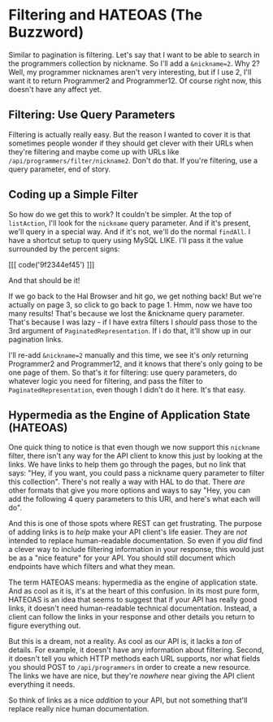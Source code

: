 # Filtering and HATEOAS (The Buzzword)

Similar to pagination is filtering. Let's say that I want to be able to search
in the programmers collection by nickname. So I'll add a `&nickname=2`.
Why 2? Well, my programmer nicknames aren't very interesting, but if I use
2, I'll want it to return Programmer2 and Programmer12. Of course right now,
this doesn't have any affect yet.

## Filtering: Use Query Parameters

Filtering is actually really easy. But the reason I wanted to cover it is
that sometimes people wonder if they should get clever with their URLs when
they're filtering and maybe come up with URLs like `/api/programmers/filter/nickname2`.
Don't do that. If you're filtering, use a query parameter, end of story.

## Coding up a Simple Filter

So how do we get this to work? It couldn't be simpler. At the top of `listAction`,
I'll look for the `nickname` query parameter. And if it's present, we'll
query in a special way. And if it's not, we'll do the normal `findAll`.
I have a shortcut setup to query using MySQL LIKE. I'll pass it the value
surrounded by the percent signs:

[[[ code('9f2344ef45') ]]]

And that should be it!

If we go back to the Hal Browser and hit go, we get nothing back! But we're
actually on page 3, so click to go back to page 1. Hmm, now we have too many results!
That's because we lost the &nickname query parameter. That's because I was
lazy - if I have extra filters I *should* pass those to the 3rd argument
of `PaginatedRepresentation`. If i do that, it'll show up in our pagination
links.

I'll re-add `&nickname=2` manually and this time, we see it's *only* returning
Programmer2 and Programmer12, and it knows that there's only going to be
one page of them. So that's it for filtering: use query parameters, do whatever
logic you need for filtering, and pass the filter to `PaginatedRepresentation`,
even though I didn't do it here. It's that easy.

## Hypermedia as the Engine of Application State (HATEOAS)

One quick thing to notice is that even though we now support this `nickname`
filter, there isn't any way for the API client to know this just by looking
at the links. We have links to help them go through the pages, but no link
that says: "Hey, if you want, you could pass a nickname query parameter to
filter this collection". There's not really a way with HAL to do that. There
*are* other formats that give you more options and ways to say "Hey, you can
add the following 4 query parameters to this URI, and here's what each will
do".

And this is one of those spots where REST can get frustrating. The purpose
of adding links is to *help* make your API client's life easier. They are
*not* intended to replace human-readable documentation. So even if you *did*
find a clever way to include filtering information in your response, this
would just be as a "nice feature" for your API. You should still document
which endpoints have which filters and what they mean.

The term HATEOAS means: hypermedia as the engine of application state. And
as cool as it is, it's at the heart of this confusion. In its most pure form,
HATEOAS is an idea that seems to suggest that if your API has really good
links, it doesn't need human-readable technical documentation. Instead, a
client can follow the links in your response and other details you return
to figure everything out.

But this is a dream, not a reality. As cool as our API is, it lacks a *ton*
of details. For example, it doesn't have any information about filtering.
Second, it doesn't tell you which HTTP methods each URL supports, nor what
fields you should POST to `/api/programmers` in order to create a new resource.
The links we have are nice, but they're *nowhere* near giving the API client
everything it needs.

So think of links as a nice *addition* to your API, but not something that'll
replace really nice human documentation.
